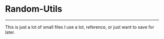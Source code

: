 # Random-Utils
---
This is just a lot of small files I use a lot, reference, or just want to save for later. 
